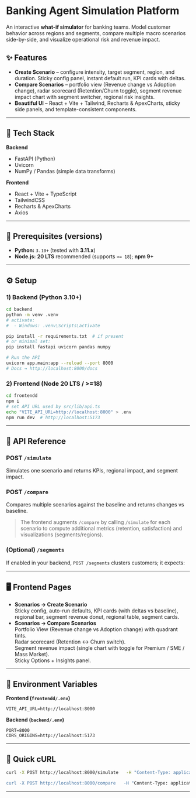 # Banking Agent Simulation Platform

An interactive **what-if simulator** for banking teams. Model customer behavior across regions and segments, compare multiple macro scenarios side-by-side, and visualize operational risk and revenue impact.

## ✨ Features

- **Create Scenario** – configure intensity, target segment, region, and duration. Sticky config panel, instant default run, KPI cards with deltas.
- **Compare Scenarios** – portfolio view (Revenue change vs Adoption change), radar scorecard (Retention/Churn toggle), segment revenue impact chart with segment switcher, regional risk insights.
- **Beautiful UI** – React + Vite + Tailwind, Recharts & ApexCharts, sticky side panels, and template-consistent components.

---

## 🧱 Tech Stack

**Backend**
- FastAPI (Python)
- Uvicorn
- NumPy / Pandas (simple data transforms)

**Frontend**
- React + Vite + TypeScript
- TailwindCSS
- Recharts & ApexCharts
- Axios

---

## 🧰 Prerequisites (versions)

- **Python:** `3.10+` (tested with **3.11.x**)
- **Node.js:** **20 LTS** recommended (supports `>= 18`); **npm 9+**



---

## ⚙️ Setup

### 1) Backend (Python 3.10+)

```bash
cd backend
python -m venv .venv
# activate:
#  - Windows: .venv\Scripts\activate

pip install -r requirements.txt  # if present
# or minimal set:
pip install fastapi uvicorn pandas numpy

# Run the API
uvicorn app.main:app --reload --port 8000
# Docs → http://localhost:8000/docs
```

### 2) Frontend (Node 20 LTS / >=18)

```bash
cd frontendd
npm i
# set API URL used by src/lib/api.ts
echo "VITE_API_URL=http://localhost:8000" > .env
npm run dev  # http://localhost:5173
```

---



## 🔌 API Reference

### POST `/simulate`

Simulates one scenario and returns KPIs, regional impact, and segment impact.



### POST `/compare`

Compares multiple scenarios against the baseline and returns changes vs baseline.



> The frontend augments `/compare` by calling `/simulate` for each scenario to compute additional metrics (retention, satisfaction) and visualizations (segments/regions).

### (Optional) `/segments`

If enabled in your backend, `POST /segments` clusters customers; it expects:


---

## 🖥️ Frontend Pages

- **Scenarios → Create Scenario**  
  Sticky config, auto-run defaults, KPI cards (with deltas vs baseline), regional bar, segment revenue donut, regional table, segment cards.
- **Scenarios → Compare Scenarios**  
  Portfolio View (Revenue change vs Adoption change) with quadrant tints.  
  Radar scorecard (Retention ↔ Churn switch).  
  Segment revenue impact (single chart with toggle for Premium / SME / Mass Market).  
  Sticky Options + Insights panel.

---

## 🔧 Environment Variables

**Frontend (`frontendd/.env`)**
```
VITE_API_URL=http://localhost:8000
```

**Backend (`backend/.env`)**
```
PORT=8000
CORS_ORIGINS=http://localhost:5173
```

---

## 🧪 Quick cURL

```bash
curl -X POST http://localhost:8000/simulate   -H "Content-Type: application/json"   -d '{"scenario":"Fermeture d'''Agence","intensity":"Moyenne","segment":"Tous les segments","region":"Sousse","duration_months":6}'

curl -X POST http://localhost:8000/compare   -H "Content-Type: application/json"   -d '{"scenarios":[{"scenario":"Fermeture d'''Agence","intensity":"Moyenne","segment":"Tous les segments","region":"Sousse","duration_months":6}] }'
```

---






